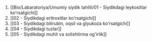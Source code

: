 1. [[Bio/Labaratoriya/Umumiy siydik tahlili/01 - Siydikdagi leykositlar koʻrsatgichi]]
2. [[02 - Siydikdagi eritrositlar koʻrsatgichi]]
3. [[03 - Siydikdagi bilirubin, oqsil va glyukoza koʻrsatgichi]]
4. [[04 - Siydikdagi tuzlar]]
5. [[05 - Siydikdagi muhit va solishtirma og'irlik]]